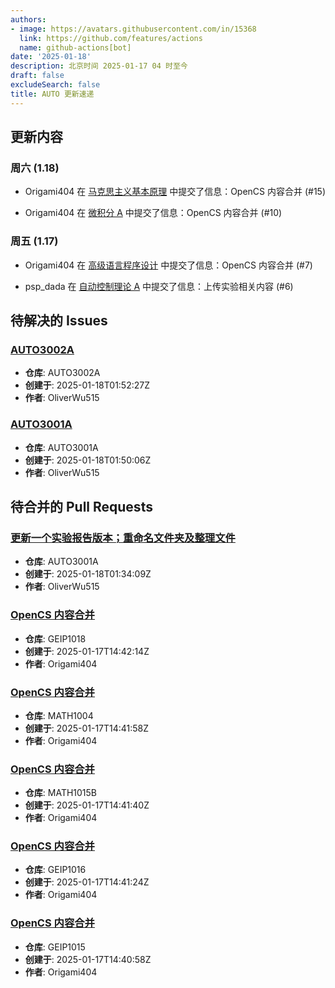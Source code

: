 ```yaml
---
authors:
- image: https://avatars.githubusercontent.com/in/15368
  link: https://github.com/features/actions
  name: github-actions[bot]
date: '2025-01-18'
description: 北京时间 2025-01-17 04 时至今
draft: false
excludeSearch: false
title: AUTO 更新速递
---
```


## 更新内容

### 周六 (1.18)

- Origami404 在 [马克思主义基本原理](https://github.com/HITSZ-OpenAuto/GEIP1011) 中提交了信息：OpenCS 内容合并 (#15)

- Origami404 在 [微积分 A](https://github.com/HITSZ-OpenAuto/MATH1015A) 中提交了信息：OpenCS 内容合并 (#10)

### 周五 (1.17)

- Origami404 在 [高级语言程序设计](https://github.com/HITSZ-OpenAuto/COMP2021) 中提交了信息：OpenCS 内容合并 (#7)

- psp_dada 在 [自动控制理论 A](https://github.com/HITSZ-OpenAuto/AUTO3001A) 中提交了信息：上传实验相关内容 (#6)

## 待解决的 Issues

### [AUTO3002A](https://github.com/HITSZ-OpenAuto/AUTO3002A/issues/24)

- **仓库**: AUTO3002A
- **创建于**: 2025-01-18T01:52:27Z
- **作者**: OliverWu515

### [AUTO3001A](https://github.com/HITSZ-OpenAuto/AUTO3001A/issues/9)

- **仓库**: AUTO3001A
- **创建于**: 2025-01-18T01:50:06Z
- **作者**: OliverWu515

## 待合并的 Pull Requests

### [更新一个实验报告版本；重命名文件夹及整理文件](https://github.com/HITSZ-OpenAuto/AUTO3001A/pull/7)

- **仓库**: AUTO3001A
- **创建于**: 2025-01-18T01:34:09Z
- **作者**: OliverWu515

### [OpenCS 内容合并](https://github.com/HITSZ-OpenAuto/GEIP1018/pull/6)

- **仓库**: GEIP1018
- **创建于**: 2025-01-17T14:42:14Z
- **作者**: Origami404

### [OpenCS 内容合并](https://github.com/HITSZ-OpenAuto/MATH1004/pull/9)

- **仓库**: MATH1004
- **创建于**: 2025-01-17T14:41:58Z
- **作者**: Origami404

### [OpenCS 内容合并](https://github.com/HITSZ-OpenAuto/MATH1015B/pull/8)

- **仓库**: MATH1015B
- **创建于**: 2025-01-17T14:41:40Z
- **作者**: Origami404

### [OpenCS 内容合并](https://github.com/HITSZ-OpenAuto/GEIP1016/pull/7)

- **仓库**: GEIP1016
- **创建于**: 2025-01-17T14:41:24Z
- **作者**: Origami404

### [OpenCS 内容合并](https://github.com/HITSZ-OpenAuto/GEIP1015/pull/2)

- **仓库**: GEIP1015
- **创建于**: 2025-01-17T14:40:58Z
- **作者**: Origami404

